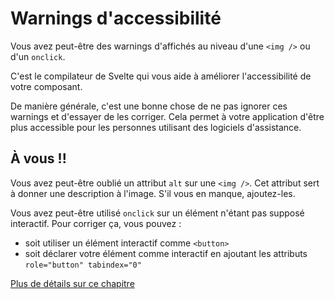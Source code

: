 # Warnings d'accessibilité

Vous avez peut-être des warnings d'affichés au niveau d'une `<img />` ou d'un `onclick`.

C'est le compilateur de Svelte qui vous aide à améliorer l'accessibilité de votre composant.

De manière générale, c'est une bonne chose de ne pas ignorer ces warnings et d'essayer de les corriger. Cela permet à votre application d'être plus accessible pour les personnes utilisant des logiciels d'assistance.

## À vous !!

<section class='task'>

Vous avez peut-être oublié un attribut `alt` sur une `<img />`. Cet attribut sert à donner une description à l'image. S'il vous en manque, ajoutez-les.

Vous avez peut-être utilisé `onclick` sur un élément n'étant pas supposé interactif. Pour corriger ça, vous pouvez :

- soit utiliser un élément interactif comme `<button>`
- soit déclarer votre élément comme interactif en ajoutant les attributs `role="button" tabindex="0"`

</section>

[Plus de détails sur ce chapitre](https://svelte.dev/docs/accessibility-warnings)
